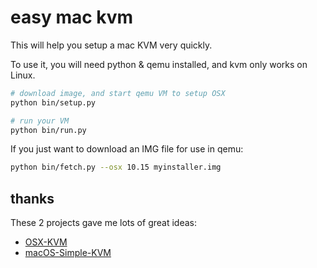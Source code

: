 # easy mac kvm

This will help you setup a mac KVM very quickly.

To use it, you will need python & qemu installed, and kvm only works on Linux.

```bash
# download image, and start qemu VM to setup OSX
python bin/setup.py

# run your VM
python bin/run.py
```

If you just want to download an IMG file for use in qemu:

```bash
python bin/fetch.py --osx 10.15 myinstaller.img
```

## thanks

These 2 projects gave me lots of great ideas:

* [OSX-KVM](https://github.com/kholia/OSX-KVM/)
* [macOS-Simple-KVM](https://github.com/foxlet/macOS-Simple-KVM/)